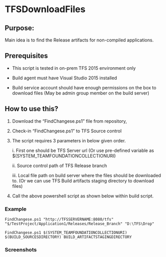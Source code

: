# TFSDownloadFiles

## Purpose:
Main idea is to find the Release artifacts for non-compiled applications. 

## Prerequisites

*	This script is tested in on-prem TFS 2015 environment only

*	Build agent must have Visual Studio 2015 installed

*	Build service account should have enough permissions on the box to download files (May be admin group member on the build server)

## How to use this?

1.	Download the “FindChangese.ps1” file from repository,

2.  Check-in “FindChangese.ps1” to TFS Source control

3.	The script requires 3 parameters in below given order.
      
      i.	First one should be TFS Server url (Or use pre-defined variable as $(SYSTEM_TEAMFOUNDATIONCOLLECTIONURI)
      
      ii.	Source control path of TFS Release branch
      
      iii.	Local file path on build server where the files should be downloaded to. (Or we can use TFS Build artifacts staging directory to download files)

4. Call the above powershell script as shown below within build script.

### Example
```
FindChangese.ps1 "http://TFSSERVERNAME:8080/tfs" "$/TestProject/Application1/Releases/Release_Branch" "D:\TFS\Drop"
```

```
FindChangese.ps1 $(SYSTEM_TEAMFOUNDATIONCOLLECTIONURI) $(BUILD_SOURCESDIRECTORY) BUILD_ARTIFACTSTAGINGDIRECTORY
```

### Screenshots


      
      
